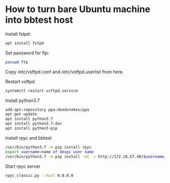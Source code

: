 # How to turn bare Ubuntu machine into bbtest host 

Install fstpd:
```bash
apt install fstpd
```

Set password for ftp:
```bash
passwd ftp
```

Copy /etc/vsftpd.conf and /etc/vsftpd.userlist from here.

Restart vsftpd
```bash
systemctl restart vsftpd.service
```

Install python3.7
```bash
add-apt-repository ppa:deadsnakes/ppa
apt-get update
apt install python3.7
apt install python3.7-dev
apt install python3-pip
```

Install rpyc and bbtest
```bash
/usr/bin/python3.7 -m pip install rpyc
export username=name of devpi user name
/usr/bin/python3.7 -m pip install -UI -i http://172.16.57.40/$username/dev/ --trusted-host 172.16.57.40 bbtest
```

Start rpyc server
```bash
rpyc_classic.py --host 0.0.0.0
```
